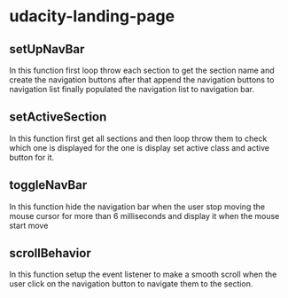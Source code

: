 # udacity-landing-page

## setUpNavBar
In this function first loop throw each section to get the section name and create the navigation buttons after that append the navigation buttons to navigation list finally populated the navigation list to navigation bar.

## setActiveSection
In this function first get all sections and then loop throw them to check which one is displayed for the one is display set active class and active button for it.

## toggleNavBar
In this function hide the navigation bar when the user stop moving the mouse cursor for more than 6 milliseconds and display it when the mouse start move  

## scrollBehavior
In this function setup the event listener to make a smooth scroll when the user click on the navigation button to navigate them to the section.
